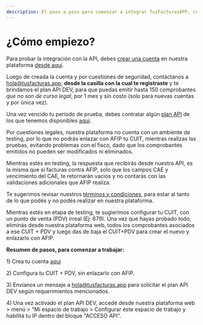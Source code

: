 ```yaml
---
description: El paso a paso para comenzar a integrar TusFacturasAPP, con tu plataforma.
---
```


# ¿Cómo empiezo?

Para probar la integración con la API, debes [crear una cuenta](https://www.tusfacturas.app/registrarme-factura-electronica.html) en nuestra plataforma [desde aquí](https://www.tusfacturas.app/registrarme-factura-electronica.html).&#x20;

Luego de creada la cuenta y por cuestiones de seguridad, contáctanos a hola@tusfacturas.app, **desde la casilla con la cual te registraste** y te brindamos el plan API DEV, para que puedas emitir hasta 150 comprobantes _que no son de curso legal_, por 1 mes y sin costo (solo para nuevas cuentas y por única vez).&#x20;

Una vez vencido tu período de prueba, debes contratar algún [plan API](https://www.tusfacturas.com.ar/tarifas-factura-electronica.html) de los que tenemos disponibles [aquí](https://www.tusfacturas.com.ar/tarifas-factura-electronica.html).&#x20;

Por cuestiones legales, nuestra plataforma no cuenta con un ambiente de testing, por lo que no podrás enlazar con AFIP tu CUIT, mientras realizas las pruebas, evitando problemas con el fisco, dado que los comprobantes emitidos no pueden ser modificados ni eliminados.

Mientras estés en testing, la respuesta que recibirás desde nuestra API, es la misma que si facturas contra AFIP, solo que los campos CAE y vencimiento del CAE, te retornarán vacios y no contarás con las validaciones adicionales que AFIP realiza.

Te sugerimos revisar nuestros [términos y condiciones](https://www.tusfacturas.app/terminos-y-condiciones.html), para estar al tanto de lo que podés y no podés realizar en nuestra plataforma.

Mientras estés en etapa de testing, te sugierimos configurar tu CUIT, con un punto de venta (PDV) irreal (Ej: 679). Una vez que hayas probado todo, eliminás desde nuestra plataforma web, todos los comprobantes asociados a ese CUIT + PDV y luego das de baja el CUIT+PDV para crear el nuevo y enlazarlo con AFIP. &#x20;

**Resumen de pasos, para comenzar a trabajar:**

1\)  Crea tu cuenta [aquí](https://www.tusfacturas.app)

2\) Configura tu CUIT + PDV, sin enlazarlo con AFIP.

3\) Envianos un mensaje a hola@tusfacturas.app para solicitar el plan API DEV según requerimientos mencionados.

4\) Una vez activado el plan API DEV, accedé desde nuestra plataforma web >  menú >  "Mi espacio de trabajo > Configurar éste espacio de trabajo y habilitá tu IP  dentro del bloque "ACCESO API".
